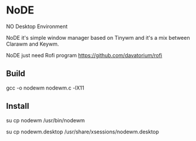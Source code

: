 # NoDE
NO Desktop Environment

NoDE it's simple window manager based on Tinywm and it's a mix between Clarawm and Keywm.

NoDE just need Rofi program https://github.com/davatorium/rofi

## Build

 gcc -o nodewm nodewm.c -lX11

## Install

 su cp nodewm /usr/bin/nodewm
 
 su cp nodewm.desktop /usr/share/xsessions/nodewm.desktop
